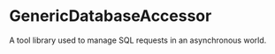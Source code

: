 GenericDatabaseAccessor
=======================

A tool library used to manage SQL requests in an asynchronous world.